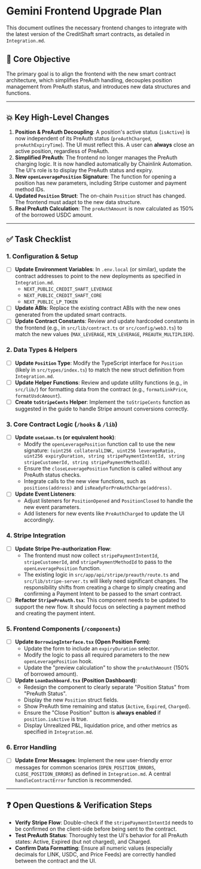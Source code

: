 # Gemini Frontend Upgrade Plan

This document outlines the necessary frontend changes to integrate with the latest version of the CreditShaft smart contracts, as detailed in `Integration.md`.

## 🎯 Core Objective

The primary goal is to align the frontend with the new smart contract architecture, which simplifies PreAuth handling, decouples position management from PreAuth status, and introduces new data structures and functions.

---

## 💥 Key High-Level Changes

1.  **Position & PreAuth Decoupling**: A position's active status (`isActive`) is now independent of its PreAuth status (`preAuthCharged`, `preAuthExpiryTime`). The UI must reflect this. A user can **always** close an active position, regardless of PreAuth.
2.  **Simplified PreAuth**: The frontend no longer manages the PreAuth charging logic. It is now handled automatically by Chainlink Automation. The UI's role is to display the PreAuth status and expiry.
3.  **New `openLeveragePosition` Signature**: The function for opening a position has new parameters, including Stripe customer and payment method IDs.
4.  **Updated `Position` Struct**: The on-chain `Position` struct has changed. The frontend must adapt to the new data structure.
5.  **Real PreAuth Calculation**: The `preAuthAmount` is now calculated as 150% of the borrowed USDC amount.

---

## ✅ Task Checklist

### 1. Configuration & Setup

- [ ] **Update Environment Variables**: In `.env.local` (or similar), update the contract addresses to point to the new deployments as specified in `Integration.md`.
    - `NEXT_PUBLIC_CREDIT_SHAFT_LEVERAGE`
    - `NEXT_PUBLIC_CREDIT_SHAFT_CORE`
    - `NEXT_PUBLIC_LP_TOKEN`
- [ ] **Update ABIs**: Replace the existing contract ABIs with the new ones generated from the updated smart contracts.
- [ ] **Update Contract Constants**: Review and update hardcoded constants in the frontend (e.g., in `src/lib/contract.ts` or `src/config/web3.ts`) to match the new values (`MAX_LEVERAGE`, `MIN_LEVERAGE`, `PREAUTH_MULTIPLIER`).

### 2. Data Types & Helpers

- [ ] **Update `Position` Type**: Modify the TypeScript interface for `Position` (likely in `src/types/index.ts`) to match the new struct definition from `Integration.md`.
- [ ] **Update Helper Functions**: Review and update utility functions (e.g., in `src/lib/`) for formatting data from the contract (e.g., `formatLinkPrice`, `formatUsdcAmount`).
- [ ] **Create `toStripeCents` Helper**: Implement the `toStripeCents` function as suggested in the guide to handle Stripe amount conversions correctly.

### 3. Core Contract Logic (`/hooks` & `/lib`)

- [ ] **Update `useLoan.ts` (or equivalent hook)**:
    - Modify the `openLeveragePosition` function call to use the new signature: `(uint256 collateralLINK, uint256 leverageRatio, uint256 expiryDuration, string stripePaymentIntentId, string stripeCustomerId, string stripePaymentMethodId)`.
    - Ensure the `closeLeveragePosition` function is called without any PreAuth status checks.
    - Integrate calls to the new view functions, such as `positions(address)` and `isReadyForPreAuthCharge(address)`.
- [ ] **Update Event Listeners**:
    - Adjust listeners for `PositionOpened` and `PositionClosed` to handle the new event parameters.
    - Add listeners for new events like `PreAuthCharged` to update the UI accordingly.

### 4. Stripe Integration

- [ ] **Update Stripe Pre-authorization Flow**:
    - The frontend must now collect `stripePaymentIntentId`, `stripeCustomerId`, and `stripePaymentMethodId` to pass to the `openLeveragePosition` function.
    - The existing logic in `src/app/api/stripe/preauth/route.ts` and `src/lib/stripe-server.ts` will likely need significant changes. The responsibility shifts from creating a charge to simply creating and confirming a Payment Intent to be passed to the smart contract.
- [ ] **Refactor `StripePreAuth.tsx`**: This component needs to be updated to support the new flow. It should focus on selecting a payment method and creating the payment intent.

### 5. Frontend Components (`/components`)

- [ ] **Update `BorrowingInterface.tsx` (Open Position Form)**:
    - Update the form to include an `expiryDuration` selector.
    - Modify the logic to pass all required parameters to the new `openLeveragePosition` hook.
    - Update the "preview calculation" to show the `preAuthAmount` (150% of borrowed amount).
- [ ] **Update `LoanDashboard.tsx` (Position Dashboard)**:
    - Redesign the component to clearly separate "Position Status" from "PreAuth Status".
    - Display the new `Position` struct fields.
    - Show PreAuth time remaining and status (`Active`, `Expired`, `Charged`).
    - Ensure the "Close Position" button is **always enabled** if `position.isActive` is true.
    - Display Unrealized P&L, liquidation price, and other metrics as specified in `Integration.md`.

### 6. Error Handling

- [ ] **Update Error Messages**: Implement the new user-friendly error messages for common scenarios (`OPEN_POSITION_ERRORS`, `CLOSE_POSITION_ERRORS`) as defined in `Integration.md`. A central `handleContractError` function is recommended.

---

## ❓ Open Questions & Verification Steps

- **Verify Stripe Flow**: Double-check if the `stripePaymentIntentId` needs to be confirmed on the client-side before being sent to the contract.
- **Test PreAuth Status**: Thoroughly test the UI's behavior for all PreAuth states: Active, Expired (but not charged), and Charged.
- **Confirm Data Formatting**: Ensure all numeric values (especially decimals for LINK, USDC, and Price Feeds) are correctly handled between the contract and the UI.
